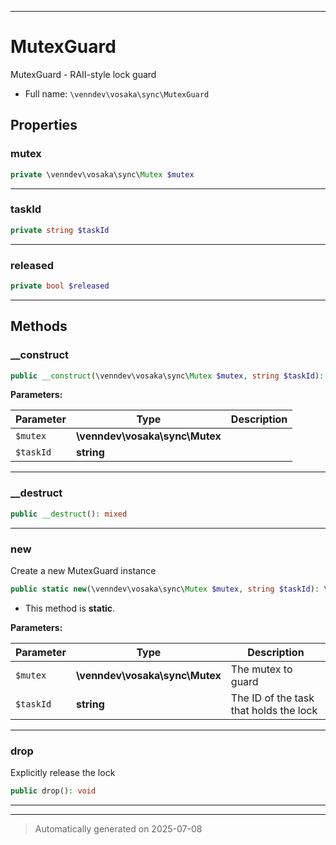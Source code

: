 ***

# MutexGuard

MutexGuard - RAII-style lock guard



* Full name: `\venndev\vosaka\sync\MutexGuard`



## Properties


### mutex



```php
private \venndev\vosaka\sync\Mutex $mutex
```






***

### taskId



```php
private string $taskId
```






***

### released



```php
private bool $released
```






***

## Methods


### __construct



```php
public __construct(\venndev\vosaka\sync\Mutex $mutex, string $taskId): mixed
```








**Parameters:**

| Parameter | Type | Description |
|-----------|------|-------------|
| `$mutex` | **\venndev\vosaka\sync\Mutex** |  |
| `$taskId` | **string** |  |





***

### __destruct



```php
public __destruct(): mixed
```












***

### new

Create a new MutexGuard instance

```php
public static new(\venndev\vosaka\sync\Mutex $mutex, string $taskId): \venndev\vosaka\sync\MutexGuard
```



* This method is **static**.




**Parameters:**

| Parameter | Type | Description |
|-----------|------|-------------|
| `$mutex` | **\venndev\vosaka\sync\Mutex** | The mutex to guard |
| `$taskId` | **string** | The ID of the task that holds the lock |





***

### drop

Explicitly release the lock

```php
public drop(): void
```












***


***
> Automatically generated on 2025-07-08
